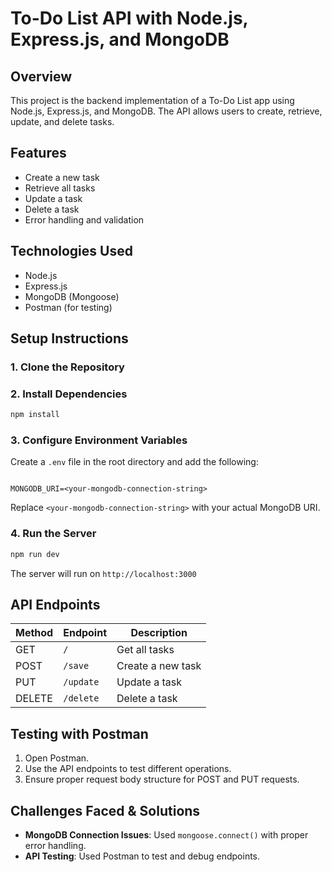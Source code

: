 # To-Do List API with Node.js, Express.js, and MongoDB

## Overview
This project is the backend implementation of a To-Do List app using Node.js, Express.js, and MongoDB. The API allows users to create, retrieve, update, and delete tasks.

## Features
- Create a new task
- Retrieve all tasks
- Update a task
- Delete a task
- Error handling and validation

## Technologies Used
- Node.js
- Express.js
- MongoDB (Mongoose)
- Postman (for testing)

## Setup Instructions

### 1. Clone the Repository


### 2. Install Dependencies
```sh
npm install
```

### 3. Configure Environment Variables
Create a `.env` file in the root directory and add the following:
```env

MONGODB_URI=<your-mongodb-connection-string>
```
Replace `<your-mongodb-connection-string>` with your actual MongoDB URI.

### 4. Run the Server
```sh
npm run dev
```
The server will run on `http://localhost:3000`

## API Endpoints

| Method | Endpoint    | Description        |
|--------|-------------|--------------------|
| GET    | `/`         | Get all tasks      |
| POST   | `/save`     | Create a new task  |
| PUT    | `/update`   | Update a task      |
| DELETE | `/delete`   | Delete a task      |

## Testing with Postman
1. Open Postman.
2. Use the API endpoints to test different operations.
3. Ensure proper request body structure for POST and PUT requests.


## Challenges Faced & Solutions
- **MongoDB Connection Issues**: Used `mongoose.connect()` with proper error handling.
- **API Testing**: Used Postman to test and debug endpoints.

